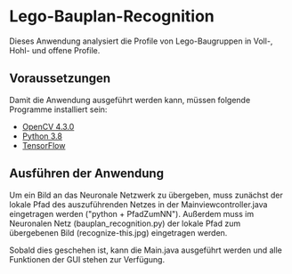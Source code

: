 Lego-Bauplan-Recognition
========================

Dieses Anwendung analysiert die Profile von Lego-Baugruppen in Voll-,
Hohl- und offene Profile.

Voraussetzungen
---------------
Damit die Anwendung ausgeführt werden kann, müssen folgende Programme 
installiert sein:

* [OpenCV 4.3.0](https://opencv.org/releases/)
* [Python 3.8](https://www.python.org/downloads/release/python-383/)
* [TensorFlow](https://www.tensorflow.org/install)

Ausführen der Anwendung
-----------------------

Um ein Bild an das Neuronale Netzwerk zu übergeben, muss zunächst der 
lokale Pfad des auszuführenden Netzes in der Mainviewcontroller.java
eingetragen werden ("python + PfadZumNN").
Außerdem muss im Neuronalen Netz (bauplan_recognition.py) der lokale Pfad zum 
übergebenen Bild (recognize-this.jpg) eingetragen werden.

Sobald dies geschehen ist, kann die Main.java ausgeführt werden und alle Funktionen
der GUI stehen zur Verfügung.

